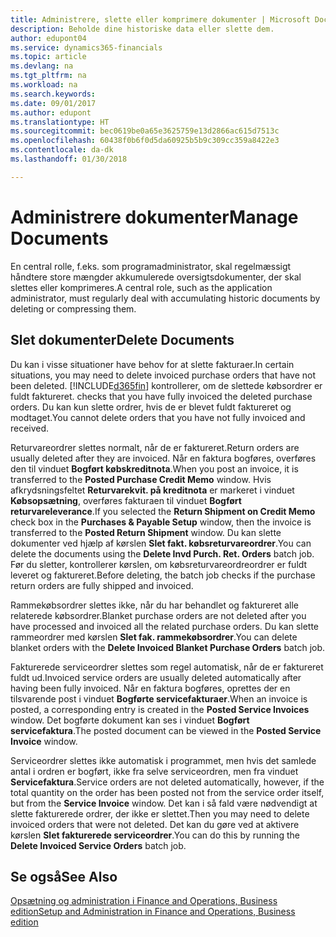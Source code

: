 ```yaml
---
title: Administrere, slette eller komprimere dokumenter | Microsoft Docs
description: Beholde dine historiske data eller slette dem.
author: edupont04
ms.service: dynamics365-financials
ms.topic: article
ms.devlang: na
ms.tgt_pltfrm: na
ms.workload: na
ms.search.keywords: 
ms.date: 09/01/2017
ms.author: edupont
ms.translationtype: HT
ms.sourcegitcommit: bec0619be0a65e3625759e13d2866ac615d7513c
ms.openlocfilehash: 60438f0b6f0d5da60925b5b9c309cc359a8422e3
ms.contentlocale: da-dk
ms.lasthandoff: 01/30/2018

---
```

# <a name="manage-documents"></a><span data-ttu-id="9aee0-103">Administrere dokumenter</span><span class="sxs-lookup"><span data-stu-id="9aee0-103">Manage Documents</span></span>
<span data-ttu-id="9aee0-104">En central rolle, f.eks. som programadministrator, skal regelmæssigt håndtere store mængder akkumulerede oversigtsdokumenter, der skal slettes eller komprimeres.</span><span class="sxs-lookup"><span data-stu-id="9aee0-104">A central role, such as the application administrator, must regularly deal with accumulating historic documents by deleting or compressing them.</span></span>  

## <a name="delete-documents"></a><span data-ttu-id="9aee0-105">Slet dokumenter</span><span class="sxs-lookup"><span data-stu-id="9aee0-105">Delete Documents</span></span>
<span data-ttu-id="9aee0-106">Du kan i visse situationer have behov for at slette fakturaer.</span><span class="sxs-lookup"><span data-stu-id="9aee0-106">In certain situations, you may need to delete invoiced purchase orders that have not been deleted.</span></span> [!INCLUDE[d365fin](includes/d365fin_md.md)]<span data-ttu-id="9aee0-107"> kontrollerer, om de slettede købsordrer er fuldt faktureret.</span><span class="sxs-lookup"><span data-stu-id="9aee0-107"> checks that you have fully invoiced the deleted purchase orders.</span></span> <span data-ttu-id="9aee0-108">Du kan kun slette ordrer, hvis de er blevet fuldt faktureret og modtaget.</span><span class="sxs-lookup"><span data-stu-id="9aee0-108">You cannot delete orders that you have not fully invoiced and received.</span></span>  

<span data-ttu-id="9aee0-109">Returvareordrer slettes normalt, når de er faktureret.</span><span class="sxs-lookup"><span data-stu-id="9aee0-109">Return orders are usually deleted after they are invoiced.</span></span> <span data-ttu-id="9aee0-110">Når en faktura bogføres, overføres den til vinduet **Bogført købskreditnota**.</span><span class="sxs-lookup"><span data-stu-id="9aee0-110">When you post an invoice, it is transferred to the **Posted Purchase Credit Memo** window.</span></span> <span data-ttu-id="9aee0-111">Hvis afkrydsningsfeltet **Returvarekvit. på kreditnota** er markeret i vinduet **Købsopsætning**, overføres fakturaen til vinduet **Bogført returvareleverance**.</span><span class="sxs-lookup"><span data-stu-id="9aee0-111">If you selected the **Return Shipment on Credit Memo** check box in the **Purchases & Payable Setup** window, then the invoice is transferred to the **Posted Return Shipment** window.</span></span> <span data-ttu-id="9aee0-112">Du kan slette dokumenter ved hjælp af kørslen **Slet fakt. købsreturvareordrer**.</span><span class="sxs-lookup"><span data-stu-id="9aee0-112">You can delete the documents using the **Delete Invd Purch. Ret. Orders** batch job.</span></span> <span data-ttu-id="9aee0-113">Før du sletter, kontrollerer kørslen, om købsreturvareordreordrer er fuldt leveret og faktureret.</span><span class="sxs-lookup"><span data-stu-id="9aee0-113">Before deleting, the batch job checks if the purchase return orders are fully shipped and invoiced.</span></span>  

<span data-ttu-id="9aee0-114">Rammekøbsordrer slettes ikke, når du har behandlet og faktureret alle relaterede købsordrer.</span><span class="sxs-lookup"><span data-stu-id="9aee0-114">Blanket purchase orders are not deleted after you have processed and invoiced all the related purchase orders.</span></span> <span data-ttu-id="9aee0-115">Du kan slette rammeordrer med kørslen **Slet fak. rammekøbsordrer**.</span><span class="sxs-lookup"><span data-stu-id="9aee0-115">You can delete blanket orders with the **Delete Invoiced Blanket Purchase Orders** batch job.</span></span>  

<span data-ttu-id="9aee0-116">Fakturerede serviceordrer slettes som regel automatisk, når de er faktureret fuldt ud.</span><span class="sxs-lookup"><span data-stu-id="9aee0-116">Invoiced service orders are usually deleted automatically after having been fully invoiced.</span></span> <span data-ttu-id="9aee0-117">Når en faktura bogføres, oprettes der en tilsvarende post i vinduet **Bogførte servicefakturaer**.</span><span class="sxs-lookup"><span data-stu-id="9aee0-117">When an invoice is posted, a corresponding entry is created in the **Posted Service Invoices** window.</span></span> <span data-ttu-id="9aee0-118">Det bogførte dokument kan ses i vinduet **Bogført servicefaktura**.</span><span class="sxs-lookup"><span data-stu-id="9aee0-118">The posted document can be viewed in the **Posted Service Invoice** window.</span></span>  

<span data-ttu-id="9aee0-119">Serviceordrer slettes ikke automatisk i programmet, men hvis det samlede antal i ordren er bogført, ikke fra selve serviceordren, men fra vinduet **Servicefaktura**.</span><span class="sxs-lookup"><span data-stu-id="9aee0-119">Service orders are not deleted automatically, however, if the total quantity on the order has been posted not from the service order itself, but from the **Service Invoice** window.</span></span> <span data-ttu-id="9aee0-120">Det kan i så fald være nødvendigt at slette fakturerede ordrer, der ikke er slettet.</span><span class="sxs-lookup"><span data-stu-id="9aee0-120">Then you may need to delete invoiced orders that were not deleted.</span></span> <span data-ttu-id="9aee0-121">Det kan du gøre ved at aktivere kørslen **Slet fakturerede serviceordrer**.</span><span class="sxs-lookup"><span data-stu-id="9aee0-121">You can do this by running the **Delete Invoiced Service Orders** batch job.</span></span>  

## <a name="see-also"></a><span data-ttu-id="9aee0-122">Se også</span><span class="sxs-lookup"><span data-stu-id="9aee0-122">See Also</span></span>  
[<span data-ttu-id="9aee0-123">Opsætning og administration i Finance and Operations, Business edition</span><span class="sxs-lookup"><span data-stu-id="9aee0-123">Setup and Administration in Finance and Operations, Business edition</span></span>](admin-setup-and-administration.md)  

